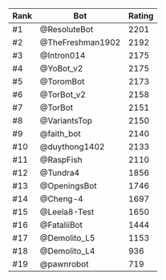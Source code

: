 Rank|Bot|Rating
---|---|---
#1|@ResoluteBot|2201
#2|@TheFreshman1902|2192
#3|@Intron014|2175
#4|@YoBot_v2|2175
#5|@ToromBot|2173
#6|@TorBot_v2|2158
#7|@TorBot|2151
#8|@VariantsTop|2150
#9|@faith_bot|2140
#10|@duythong1402|2133
#11|@RaspFish|2110
#12|@Tundra4|1856
#13|@OpeningsBot|1746
#14|@Cheng-4|1697
#15|@Leela8-Test|1650
#16|@FataliiBot|1444
#17|@Demolito_L5|1153
#18|@Demolito_L4|936
#19|@pawnrobot|719
